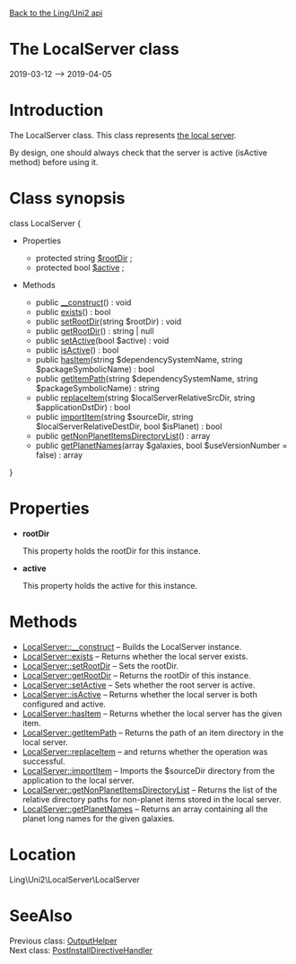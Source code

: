 [Back to the Ling/Uni2 api](https://github.com/lingtalfi/Uni2/blob/master/doc/api/Ling/Uni2.md)



The LocalServer class
================
2019-03-12 --> 2019-04-05






Introduction
============

The LocalServer class.
This class represents [the local server](https://github.com/lingtalfi/Uni2/blob/master/README.md#the-local-server).

By design, one should always check that the server is active (isActive method)
before using it.



Class synopsis
==============


class <span class="pl-k">LocalServer</span>  {

- Properties
    - protected string [$rootDir](#property-rootDir) ;
    - protected bool [$active](#property-active) ;

- Methods
    - public [__construct](https://github.com/lingtalfi/Uni2/blob/master/doc/api/Ling/Uni2/LocalServer/LocalServer/__construct.md)() : void
    - public [exists](https://github.com/lingtalfi/Uni2/blob/master/doc/api/Ling/Uni2/LocalServer/LocalServer/exists.md)() : bool
    - public [setRootDir](https://github.com/lingtalfi/Uni2/blob/master/doc/api/Ling/Uni2/LocalServer/LocalServer/setRootDir.md)(string $rootDir) : void
    - public [getRootDir](https://github.com/lingtalfi/Uni2/blob/master/doc/api/Ling/Uni2/LocalServer/LocalServer/getRootDir.md)() : string | null
    - public [setActive](https://github.com/lingtalfi/Uni2/blob/master/doc/api/Ling/Uni2/LocalServer/LocalServer/setActive.md)(bool $active) : void
    - public [isActive](https://github.com/lingtalfi/Uni2/blob/master/doc/api/Ling/Uni2/LocalServer/LocalServer/isActive.md)() : bool
    - public [hasItem](https://github.com/lingtalfi/Uni2/blob/master/doc/api/Ling/Uni2/LocalServer/LocalServer/hasItem.md)(string $dependencySystemName, string $packageSymbolicName) : bool
    - public [getItemPath](https://github.com/lingtalfi/Uni2/blob/master/doc/api/Ling/Uni2/LocalServer/LocalServer/getItemPath.md)(string $dependencySystemName, string $packageSymbolicName) : string
    - public [replaceItem](https://github.com/lingtalfi/Uni2/blob/master/doc/api/Ling/Uni2/LocalServer/LocalServer/replaceItem.md)(string $localServerRelativeSrcDir, string $applicationDstDir) : bool
    - public [importItem](https://github.com/lingtalfi/Uni2/blob/master/doc/api/Ling/Uni2/LocalServer/LocalServer/importItem.md)(string $sourceDir, string $localServerRelativeDestDir, bool $isPlanet) : bool
    - public [getNonPlanetItemsDirectoryList](https://github.com/lingtalfi/Uni2/blob/master/doc/api/Ling/Uni2/LocalServer/LocalServer/getNonPlanetItemsDirectoryList.md)() : array
    - public [getPlanetNames](https://github.com/lingtalfi/Uni2/blob/master/doc/api/Ling/Uni2/LocalServer/LocalServer/getPlanetNames.md)(array $galaxies, bool $useVersionNumber = false) : array

}




Properties
=============

- <span id="property-rootDir"><b>rootDir</b></span>

    This property holds the rootDir for this instance.
    
    

- <span id="property-active"><b>active</b></span>

    This property holds the active for this instance.
    
    



Methods
==============

- [LocalServer::__construct](https://github.com/lingtalfi/Uni2/blob/master/doc/api/Ling/Uni2/LocalServer/LocalServer/__construct.md) &ndash; Builds the LocalServer instance.
- [LocalServer::exists](https://github.com/lingtalfi/Uni2/blob/master/doc/api/Ling/Uni2/LocalServer/LocalServer/exists.md) &ndash; Returns whether the local server exists.
- [LocalServer::setRootDir](https://github.com/lingtalfi/Uni2/blob/master/doc/api/Ling/Uni2/LocalServer/LocalServer/setRootDir.md) &ndash; Sets the rootDir.
- [LocalServer::getRootDir](https://github.com/lingtalfi/Uni2/blob/master/doc/api/Ling/Uni2/LocalServer/LocalServer/getRootDir.md) &ndash; Returns the rootDir of this instance.
- [LocalServer::setActive](https://github.com/lingtalfi/Uni2/blob/master/doc/api/Ling/Uni2/LocalServer/LocalServer/setActive.md) &ndash; Sets whether the root server is active.
- [LocalServer::isActive](https://github.com/lingtalfi/Uni2/blob/master/doc/api/Ling/Uni2/LocalServer/LocalServer/isActive.md) &ndash; Returns whether the local server is both configured and active.
- [LocalServer::hasItem](https://github.com/lingtalfi/Uni2/blob/master/doc/api/Ling/Uni2/LocalServer/LocalServer/hasItem.md) &ndash; Returns whether the local server has the given item.
- [LocalServer::getItemPath](https://github.com/lingtalfi/Uni2/blob/master/doc/api/Ling/Uni2/LocalServer/LocalServer/getItemPath.md) &ndash; Returns the path of an item directory in the local server.
- [LocalServer::replaceItem](https://github.com/lingtalfi/Uni2/blob/master/doc/api/Ling/Uni2/LocalServer/LocalServer/replaceItem.md) &ndash; and returns whether the operation was successful.
- [LocalServer::importItem](https://github.com/lingtalfi/Uni2/blob/master/doc/api/Ling/Uni2/LocalServer/LocalServer/importItem.md) &ndash; Imports the $sourceDir directory from the application to the local server.
- [LocalServer::getNonPlanetItemsDirectoryList](https://github.com/lingtalfi/Uni2/blob/master/doc/api/Ling/Uni2/LocalServer/LocalServer/getNonPlanetItemsDirectoryList.md) &ndash; Returns the list of the relative directory paths for non-planet items stored in the local server.
- [LocalServer::getPlanetNames](https://github.com/lingtalfi/Uni2/blob/master/doc/api/Ling/Uni2/LocalServer/LocalServer/getPlanetNames.md) &ndash; Returns an array containing all the planet long names for the given galaxies.





Location
=============
Ling\Uni2\LocalServer\LocalServer


SeeAlso
==============
Previous class: [OutputHelper](https://github.com/lingtalfi/Uni2/blob/master/doc/api/Ling/Uni2/Helper/OutputHelper.md)<br>Next class: [PostInstallDirectiveHandler](https://github.com/lingtalfi/Uni2/blob/master/doc/api/Ling/Uni2/PostInstall/DirectiveHandler/PostInstallDirectiveHandler.md)<br>
